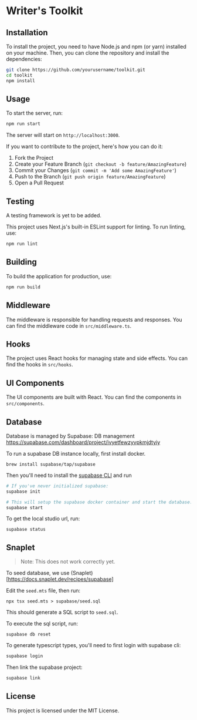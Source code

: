 # Writer's Toolkit

## Installation

To install the project, you need to have Node.js and npm (or yarn) installed on your machine. Then, you can clone the repository and install the dependencies:

```bash
git clone https://github.com/yourusername/toolkit.git
cd toolkit
npm install
```

## Usage

To start the server, run:

```bash
npm run start
```

The server will start on `http://localhost:3000`.

If you want to contribute to the project, here's how you can do it:

1. Fork the Project
2. Create your Feature Branch (`git checkout -b feature/AmazingFeature`)
3. Commit your Changes (`git commit -m 'Add some AmazingFeature'`)
4. Push to the Branch (`git push origin feature/AmazingFeature`)
5. Open a Pull Request

## Testing

A testing framework is yet to be added.

This project uses Next.js's built-in ESLint support for linting. To run linting, use:

```bash
npm run lint
```

## Building

To build the application for production, use:

```bash
npm run build
```

## Middleware

The middleware is responsible for handling requests and responses. You can find the middleware code in `src/middleware.ts`.

## Hooks

The project uses React hooks for managing state and side effects. You can find the hooks in `src/hooks`.

## UI Components

The UI components are built with React. You can find the components in `src/components`.

## Database

Database is managed by Supabase:
DB management https://supabase.com/dashboard/project/ivyetfewzyvpkmjdtyiy

To run a supabase DB instance locally, first install docker.

`brew install supabase/tap/supabase`

Then you'll need to install the [supabase CLI](https://supabase.com/docs/guides/cli) and run

```bash
# If you've never initialized supabase:
supabase init

# This will setup the supabase docker container and start the database:
supabase start
```

To get the local studio url, run:

```
supabase status
```

## Snaplet

> Note: This does not work correctly yet.

To seed database, we use (Snaplet)[https://docs.snaplet.dev/recipes/supabase]

Edit the `seed.mts` file, then run:

```
npx tsx seed.mts > supabase/seed.sql

```

This should generate a SQL script to `seed.sql`.

To execute the sql script, run:

```
supabase db reset

```

To generate typescript types, you'll need to first login with supabase cli:

```bash
supabase login
```

Then link the supabase project:

```bash
supabase link
```

## License

This project is licensed under the MIT License.
